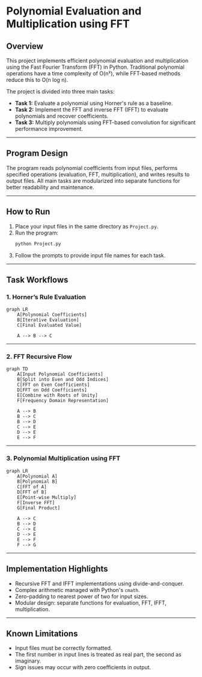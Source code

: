 
# Polynomial Evaluation and Multiplication using FFT

## Overview

This project implements efficient polynomial evaluation and multiplication using the Fast Fourier Transform (FFT) in Python. Traditional polynomial operations have a time complexity of O(n²), while FFT-based methods reduce this to O(n log n).

The project is divided into three main tasks:

- **Task 1:** Evaluate a polynomial using Horner's rule as a baseline.
- **Task 2:** Implement the FFT and inverse FFT (IFFT) to evaluate polynomials and recover coefficients.
- **Task 3:** Multiply polynomials using FFT-based convolution for significant performance improvement.

---

## Program Design

The program reads polynomial coefficients from input files, performs specified operations (evaluation, FFT, multiplication), and writes results to output files. All main tasks are modularized into separate functions for better readability and maintenance.

---

## How to Run

1. Place your input files in the same directory as `Project.py`.
2. Run the program:
   ```bash
   python Project.py
   ```
3. Follow the prompts to provide input file names for each task.

---

## Task Workflows

### 1. Horner’s Rule Evaluation

```mermaid
graph LR
    A[Polynomial Coefficients]
    B[Iterative Evaluation]
    C[Final Evaluated Value]

    A --> B --> C
```

---

### 2. FFT Recursive Flow

```mermaid
graph TD
    A[Input Polynomial Coefficients]
    B[Split into Even and Odd Indices]
    C[FFT on Even Coefficients]
    D[FFT on Odd Coefficients]
    E[Combine with Roots of Unity]
    F[Frequency Domain Representation]

    A --> B
    B --> C
    B --> D
    C --> E
    D --> E
    E --> F
```

---

### 3. Polynomial Multiplication using FFT

```mermaid
graph LR
    A[Polynomial A]
    B[Polynomial B]
    C[FFT of A]
    D[FFT of B]
    E[Point-wise Multiply]
    F[Inverse FFT]
    G[Final Product]

    A --> C
    B --> D
    C --> E
    D --> E
    E --> F
    F --> G
```

---

## Implementation Highlights

- Recursive FFT and IFFT implementations using divide-and-conquer.
- Complex arithmetic managed with Python's `cmath`.
- Zero-padding to nearest power of two for input sizes.
- Modular design: separate functions for evaluation, FFT, IFFT, multiplication.

---

## Known Limitations

- Input files must be correctly formatted.
- The first number in input lines is treated as real part, the second as imaginary.
- Sign issues may occur with zero coefficients in output.


